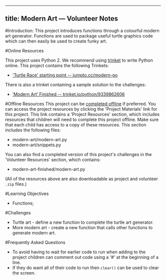 
---
title: Modern Art — Volunteer Notes
---

#Introduction:
This project introduces functions through a colourful modern art generator. Functions are used to package useful turtle graphics code which can then easily be used to create funky art. 

#Online Resources

This project uses Python 2. We recommend using [trinket](https://trinket.io/) to write Python online. This project contains the following Trinkets:

+ ['Turtle Race' starting point -- jumpto.cc/modern-go](http://jumpto.cc/modern-go)

There is also a trinket containing a sample solution to the challenges:

+ [‘Modern Art’ Finished -- trinket.io/python/9339862606](https://trinket.io/python/9339862606)

#Offline Resources
This project can be [completed offline](https://www.codeclubprojects.org/en-GB/resources/python-working-offline/) if preferred. You can access the project resources by clicking the 'Project Materials' link for this project. This link contains a 'Project Resources' section, which includes resources that children will need to complete this project offline. Make sure that each child has access to a copy of these resources. This section includes the following files:

+ modern-art/modern-art.py
+ modern-art/snippets.py

You can also find a completed version of this project's challenges in the 'Volunteer Resources' section, which contains:

+ modern-art-finished/modern-art.py

(All of the resources above are also downloadable as project and volunteer `.zip` files.)

#Learning Objectives
+ Functions;

#Challenges
+ Turtle art - define a new function to complete the turtle art generator.
+ More modern art - create a new function that calls other functions to generate modern art. 


#Frequently Asked Questions
+ To avoid having to wait for earlier code to run when adding to the project children can comment out code using a '#' at the beginning of a line. 
+ If they do want all of their code to run then `clear()` can be used to clear the screen.  

